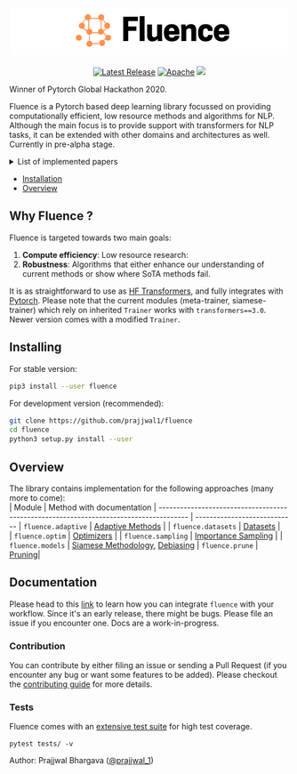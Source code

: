 <p align="center">
<img src="https://raw.githubusercontent.com/prajjwal1/fluence/master/docs/logo.png" width="500">
<br />
<br />
<a href="https://github.com/prajjwal1/fluence/releases"><img alt="Latest Release" src="https://img.shields.io/pypi/v/fluence"/></a>
<a href="https://github.com/prajjwal1/fluence/blob/master/LICENSE"><img alt="Apache" src="https://img.shields.io/github/license/prajjwal1/fluence" /></a>
<a href="https://codecov.io/gh/prajjwal1/fluence"><img src="https://codecov.io/gh/prajjwal1/fluence/branch/master/graph/badge.svg" /></a>

Winner of Pytorch Global Hackathon 2020.

Fluence is a Pytorch based deep learning library focussed on providing computationally efficient, low resource methods and algorithms for NLP. Although the main focus is to provide support with transformers for NLP tasks, it can be extended with other domains and architectures as well. Currently in pre-alpha stage.

<details>
<summary>List of implemented papers</summary>

#### Adaptive Methods
- [Adaptive Attention Span in Transformers (ACL 2019)](https://arxiv.org/abs/1905.07799)
- [Adaptively Sparse Transformers (EMNLP 2019)](https://arxiv.org/abs/1909.00015)
- [Reducing Transformer Depth on Demand with Structured Dropout (ICLR 2020)](https://arxiv.org/abs/1909.11556)

#### Debiasing
- [Learning Robust Representations by Projecting Superficial Statistics Out (ICLR 2019)](https://openreview.net/pdf?id=rJEjjoR9K7)
-------------------------------------------------------------------------------

</details>

- [Installation](#installing)
- [Overview](#overview)

## Why Fluence ?
Fluence is targeted towards two main goals: 
1. **Compute efficiency**: Low resource research:
2. **Robustness**: Algorithms that either enhance our understanding of current methods or show where SoTA methods fail.

It is as straightforward to use as [HF Transformers](https://github.com/huggingface/transformers), and fully integrates with [Pytorch](https://github.com/pytorch/pytorch). Please note that the current modules (meta-trainer, siamese-trainer) which rely on inherited `Trainer` works with `transformers==3.0`. Newer version comes with a modified `Trainer`.

## Installing
For stable version:
```bash
pip3 install --user fluence
```

For development version (recommended):
```bash
git clone https://github.com/prajjwal1/fluence
cd fluence
python3 setup.py install --user
```

## Overview
The library contains implementation for the following approaches (many more to come):   
|  Module            |  Method with documentation
| -------------------------------------------------------------------------------------- | ----------------------------
| `fluence.adaptive` | [Adaptive Methods](https://github.com/prajjwal1/fluence/wiki/Adaptive-Methods)         |
| `fluence.datasets` | [Datasets](https://github.com/prajjwal1/fluence/wiki/datasets)                         |      
| `fluence.optim`    | [Optimizers](https://github.com/prajjwal1/fluence/wiki/Optimizers)                     |
| `fluence.sampling` | [Importance Sampling](https://github.com/prajjwal1/fluence/wiki/Importance-sampling)   |
| `fluence.models`   | [Siamese Methodology](https://github.com/prajjwal1/fluence/wiki/Siamese-Transformers), [Debiasing](https://github.com/prajjwal1/fluence/wiki/Debiasing)
| `fluence.prune` | [Pruning](https://github.com/prajjwal1/fluence/wiki/Pruning)|

## Documentation 
Please head to this [link](https://github.com/prajjwal1/fluence/wiki) to learn how you can integrate `fluence` with your workflow. Since it's an early release, there might be bugs. Please file an issue if you encounter one. Docs are a work-in-progress.

### Contribution
You can contribute by either filing an issue or sending a Pull Request (if you encounter any bug or want some features to be added). Please checkout the [contributing guide](https://github.com/prajjwal1/fluence/blob/master/CONTRIBUTING.md) for more details.


### Tests

Fluence comes with an [extensive test suite](https://github.com/prajjwal1/fluence/tree/master/tests) for high test coverage.
```
pytest tests/ -v
```

Author: Prajjwal Bhargava ([@prajjwal_1](https://twitter.com/prajjwal_1))
